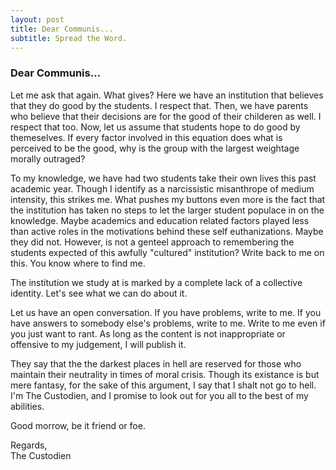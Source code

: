 ```yaml
---
layout: post
title: Dear Communis...
subtitle: Spread the Word.
---
```


### Dear Communis...

Let me ask that again. What gives? Here we have an institution that believes that they do good by the students. I respect that. Then, we have parents who believe that their decisions are for the good of their childeren as well. I respect that too. Now, let us assume that students hope to do good by themeselves. If every factor involved in this equation does what is perceived to be the good, why is the group with the largest weightage morally outraged?

To my knowledge, we have had two students take their own lives this past academic year. Though I identify as a narcissistic misanthrope of medium intensity, this strikes me. What pushes my buttons even more is the fact that the institution has taken no steps to let the larger student populace in on the knowledge. Maybe academics and education related factors played less than active roles in the motivations behind these self euthanizations. Maybe they did not. However, is not a genteel approach to remembering the students expected of this awfully "cultured" institution? Write back to me on this. You know where to find me.

The institution we study at is marked by a complete lack of a collective identity. Let's see what we can do about it.

Let us have an open conversation. If you have problems, write to me. If you have answers to somebody else's problems, write to me. Write to me even if you just want to rant. As long as the content is not inappropriate or offensive to my judgement, I will publish it.

They say that the the darkest places in hell are reserved for those who maintain their neutrality in times of moral crisis. Though its existance is but mere fantasy, for the sake of this argument, I say that I shalt not go to hell. I'm The Custodien, and I promise to look out for you all to the best of my abilities.

Good morrow, be it friend or foe.

Regards,  
The Custodien

